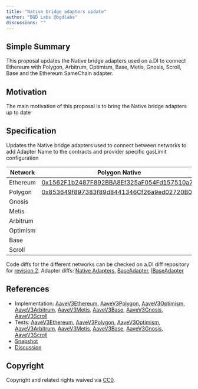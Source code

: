 ```yaml
---
title: "Native bridge adapters update"
author: "BGD Labs @bgdlabs"
discussions: ""
---
```


## Simple Summary

This proposal updates the Native bridge adapters used on a.DI to connect Ethereum with Polygon, Arbitrum, Optimism, Base, Metis, Gnosis, Scroll, Base and the Ethereum SameChain adapter.

## Motivation

The main motivation of this proposal is to bring the Native bridge adapters up to date

## Specification

Updates the Native bridge adapters used to connect between networks to add Adapter Name to the contracts and provider specific gasLimit configuration

| Network  | Polygon Native                                                                                                           | Gnosis Native                                                                                                          | Metis Native                                                                                                                         | Arbitrum Native                                                                                                       | Optimism Native                                                                                                                  | Base Native                                                                                                           | Scroll Native                                                                                                           | Same Chain                                                                                                            |
| -------- | ------------------------------------------------------------------------------------------------------------------------ | ---------------------------------------------------------------------------------------------------------------------- | ------------------------------------------------------------------------------------------------------------------------------------ | --------------------------------------------------------------------------------------------------------------------- | -------------------------------------------------------------------------------------------------------------------------------- | --------------------------------------------------------------------------------------------------------------------- | ----------------------------------------------------------------------------------------------------------------------- | --------------------------------------------------------------------------------------------------------------------- |
| Ethereum | [0x1562F1b2487F892BBA8Ef325aF054Fd157510a71](https://etherscan.io/address/0x1562F1b2487F892BBA8Ef325aF054Fd157510a71)    | [0x7238d75fD75bb936E83b75854c653F104Ce9c9d8](https://etherscan.io/address/0x7238d75fD75bb936E83b75854c653F104Ce9c9d8)  | [0x6B3Dc800E7c813Db3fe8D0F30fDCaE636935dC14](https://etherscan.io/address/0x6B3Dc800E7c813Db3fe8D0F30fDCaE636935dC14)                | [0x88d6D01e08d3e64513b15fD46528dBbA7d755883](https://etherscan.io/address/0x88d6D01e08d3e64513b15fD46528dBbA7d755883) | [0x0e24524778fdc67f53eEf144b8cbf50261E930B3](https://etherscan.io/address/0x0e24524778fdc67f53eEf144b8cbf50261E930B3)            | [0xa5948b0ac79f72966dFFC5C13E44f6dfDD3D58A0](https://etherscan.io/address/0xa5948b0ac79f72966dFFC5C13E44f6dfDD3D58A0) | [0xA4dC3F123e1c601A19B3DC8382BB9311F678cafA](https://etherscan.io/address/0xA4dC3F123e1c601A19B3DC8382BB9311F678cafA)   | [0x6cfbd2aA4691fc18B9C209bDd43DC3943C228FCf](https://etherscan.io/address/0x6cfbd2aA4691fc18B9C209bDd43DC3943C228FCf) |
| Polygon  | [0x853649f897383f89d8441346Cf26a9ed02720B02](https://polygonscan.com/address/0x853649f897383f89d8441346Cf26a9ed02720B02) | -                                                                                                                      | -                                                                                                                                    | -                                                                                                                     | -                                                                                                                                | -                                                                                                                     | -                                                                                                                       | -                                                                                                                     |
| Gnosis   |                                                                                                                          | [0x3C06dce358add17aAf230f2234bCCC4afd50d090](https://gnosisscan.io/address/0x3C06dce358add17aAf230f2234bCCC4afd50d090) | -                                                                                                                                    | -                                                                                                                     | -                                                                                                                                | -                                                                                                                     | -                                                                                                                       | -                                                                                                                     |
| Metis    |                                                                                                                          | -                                                                                                                      | [0xf41193E25408F652AF878c47E4401A01B5E4B682](https://andromeda-explorer.metis.io/address/0xf41193E25408F652AF878c47E4401A01B5E4B682) | -                                                                                                                     | -                                                                                                                                | -                                                                                                                     | -                                                                                                                       | -                                                                                                                     |
| Arbitrum |                                                                                                                          | -                                                                                                                      | -                                                                                                                                    | [0xc8a2ADC4261c6b669CdFf69E717E77C9cFeB420d](https://arbiscan.io/address/0xc8a2ADC4261c6b669CdFf69E717E77C9cFeB420d)  | -                                                                                                                                | -                                                                                                                     | -                                                                                                                       | -                                                                                                                     |
| Optimism |                                                                                                                          | -                                                                                                                      | -                                                                                                                                    | -                                                                                                                     | [0xa5cc218513305221201f196760E9e64e9D49d98A](https://optimistic.etherscan.io/address/0xa5cc218513305221201f196760E9e64e9D49d98A) | -                                                                                                                     | -                                                                                                                       | -                                                                                                                     |
| Base     |                                                                                                                          | -                                                                                                                      | -                                                                                                                                    | -                                                                                                                     | -                                                                                                                                | [0x7120b1f8e5b73c0C0DC99C6e52Fe4937E7EA11e0](https://basescan.org/address/0x7120b1f8e5b73c0C0DC99C6e52Fe4937E7EA11e0) | -                                                                                                                       | -                                                                                                                     |
| Scroll   |                                                                                                                          | -                                                                                                                      | -                                                                                                                                    | -                                                                                                                     | -                                                                                                                                | -                                                                                                                     | [0x3C06dce358add17aAf230f2234bCCC4afd50d090](https://scrollscan.com/address/0x3C06dce358add17aAf230f2234bCCC4afd50d090) | -                                                                                                                     |

Code diffs for the different networks can be checked on a.DI diff repository for [revision 2](https://github.com/bgd-labs/aDI-diffs/tree/main/diffs/rev2).
Adapter diffs: [Native Adapters](https://github.com/bgd-labs/aDI-diffs/tree/main/diffs/rev2/native), [BaseAdapter](https://github.com/bgd-labs/aDI-diffs/tree/main/diffs/rev2/base_adapter), [IBaseAdapter](https://github.com/bgd-labs/aDI-diffs/tree/main/diffs/rev2/i_base_adapter)

## References

- Implementation: [AaveV3Ethereum](https://github.com/bgd-labs/aave-proposals-v3/blob/main/src/20240322_Multi_NativeBridgeAdaptersUpdate/AaveV3Ethereum_NativeBridgeAdaptersUpdate_20240322.sol), [AaveV3Polygon](https://github.com/bgd-labs/aave-proposals-v3/blob/main/src/20240322_Multi_NativeBridgeAdaptersUpdate/AaveV3Polygon_NativeBridgeAdaptersUpdate_20240322.sol), [AaveV3Optimism](https://github.com/bgd-labs/aave-proposals-v3/blob/main/src/20240322_Multi_NativeBridgeAdaptersUpdate/AaveV3Optimism_NativeBridgeAdaptersUpdate_20240322.sol), [AaveV3Arbitrum](https://github.com/bgd-labs/aave-proposals-v3/blob/main/src/20240322_Multi_NativeBridgeAdaptersUpdate/AaveV3Arbitrum_NativeBridgeAdaptersUpdate_20240322.sol), [AaveV3Metis](https://github.com/bgd-labs/aave-proposals-v3/blob/main/src/20240322_Multi_NativeBridgeAdaptersUpdate/AaveV3Metis_NativeBridgeAdaptersUpdate_20240322.sol), [AaveV3Base](https://github.com/bgd-labs/aave-proposals-v3/blob/main/src/20240322_Multi_NativeBridgeAdaptersUpdate/AaveV3Base_NativeBridgeAdaptersUpdate_20240322.sol), [AaveV3Gnosis](https://github.com/bgd-labs/aave-proposals-v3/blob/main/src/20240322_Multi_NativeBridgeAdaptersUpdate/AaveV3Gnosis_NativeBridgeAdaptersUpdate_20240322.sol), [AaveV3Scroll](https://github.com/bgd-labs/aave-proposals-v3/blob/main/src/20240322_Multi_NativeBridgeAdaptersUpdate/AaveV3Scroll_NativeBridgeAdaptersUpdate_20240322.sol)
- Tests: [AaveV3Ethereum](https://github.com/bgd-labs/aave-proposals-v3/blob/main/src/20240322_Multi_NativeBridgeAdaptersUpdate/AaveV3Ethereum_NativeBridgeAdaptersUpdate_20240322.t.sol), [AaveV3Polygon](https://github.com/bgd-labs/aave-proposals-v3/blob/main/src/20240322_Multi_NativeBridgeAdaptersUpdate/AaveV3Polygon_NativeBridgeAdaptersUpdate_20240322.t.sol), [AaveV3Optimism](https://github.com/bgd-labs/aave-proposals-v3/blob/main/src/20240322_Multi_NativeBridgeAdaptersUpdate/AaveV3Optimism_NativeBridgeAdaptersUpdate_20240322.t.sol), [AaveV3Arbitrum](https://github.com/bgd-labs/aave-proposals-v3/blob/main/src/20240322_Multi_NativeBridgeAdaptersUpdate/AaveV3Arbitrum_NativeBridgeAdaptersUpdate_20240322.t.sol), [AaveV3Metis](https://github.com/bgd-labs/aave-proposals-v3/blob/main/src/20240322_Multi_NativeBridgeAdaptersUpdate/AaveV3Metis_NativeBridgeAdaptersUpdate_20240322.t.sol), [AaveV3Base](https://github.com/bgd-labs/aave-proposals-v3/blob/main/src/20240322_Multi_NativeBridgeAdaptersUpdate/AaveV3Base_NativeBridgeAdaptersUpdate_20240322.t.sol), [AaveV3Gnosis](https://github.com/bgd-labs/aave-proposals-v3/blob/main/src/20240322_Multi_NativeBridgeAdaptersUpdate/AaveV3Gnosis_NativeBridgeAdaptersUpdate_20240322.t.sol), [AaveV3Scroll](https://github.com/bgd-labs/aave-proposals-v3/blob/main/src/20240322_Multi_NativeBridgeAdaptersUpdate/AaveV3Scroll_NativeBridgeAdaptersUpdate_20240322.t.sol)
- [Snapshot](TODO)
- [Discussion](TODO)

## Copyright

Copyright and related rights waived via [CC0](https://creativecommons.org/publicdomain/zero/1.0/).

